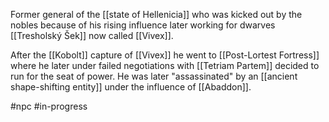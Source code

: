 Former general of the [[state of Hellenicia]] who was kicked out by the nobles because of his rising influence later working for dwarves [[Tresholský Šek]] now called [[Vivex]].

After the [[Kobolt]] capture of [[Vivex]] he went to [[Post-Lortest Fortress]]  where he later under failed negotiations with [[Tetriam Partem]] decided to run for the seat of power. He was later "assassinated" by an [[ancient shape-shifting entity]] under the influence of [[Abaddon]].

#npc #in-progress 